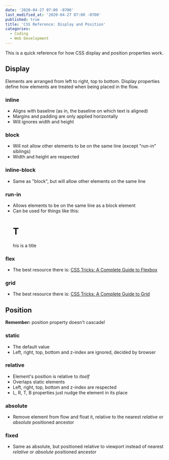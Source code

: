 ```yaml
---
date: '2020-04-27 07:00 -0700'
last_modified_at: '2020-04-27 07:00 -0700'
published: true
title: 'CSS Reference: Display and Position'
categories:
  - Coding
  - Web Development
---
```

This is a quick reference for how CSS display and position properties work.

## Display

Elements are arranged from left to right, top to bottom. Display properties define how elements are treated when being placed in the flow.

### inline

- Aligns with baseline (as in, the baseline on which text is aligned)
- Margins and padding are only applied horizontally
- Will ignores width and height

### block

- Will not allow other elements to be on the same line (except "run-in" siblings)
- Width and height are respected

### inline-block

- Same as "block", but will allow other elements on the same line

### run-in

- Allows elements to be on the same line as a block element
- Can be used for things like this: <h1>T</h1><p>his is a title</p>

### flex

- The best resource there is: [CSS Tricks: A Complete Guide to Flexbox](https://css-tricks.com/snippets/css/a-guide-to-flexbox/)

### grid

- The best resource there is: [CSS Tricks: A Complete Guide to Grid](https://css-tricks.com/snippets/css/complete-guide-grid/)

## Position

**Remember:** position property doesn't cascade!

### static

- The default value
- Left, right, top, bottom and z-index are ignored, decided by browser

### relative

- Element's position is relative to *itself*
- Overlaps static elements
- Left, right, top, bottom and z-index are respected
- L, R, T, B properties just nudge the element in its place

### absolute

- Remove element from flow and float it, relative to the nearest *relative* or *absolute* positioned ancestor

### fixed

- Same as absolute, but positioned relative to viewport instead of nearest *relative* or *absolute* positioned ancestor
